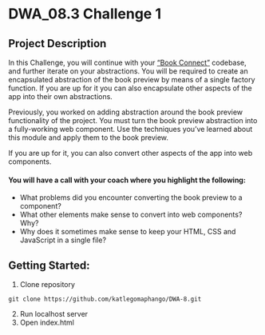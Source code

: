 # DWA_08.3 Challenge 1

## Project Description
In this Challenge, you will continue with your [“Book Connect”](https://github.com/katlegomaphango/DWA-7) codebase, and further iterate on your abstractions. You will be required to create an encapsulated abstraction of the book preview by means of a single factory function. If you are up for it you can also encapsulate other aspects of the app into their own abstractions.


Previously, you worked on adding abstraction around the book preview functionality of the project. You must turn the book preview abstraction into a fully-working web component. Use the techniques you’ve learned about this module and apply them to the book preview.
 

If you are up for it, you can also convert other aspects of the app into web components.


#### You will have a call with your coach where you highlight the following:

- What problems did you encounter converting the book preview to a component?
- What other elements make sense to convert into web components? Why?
- Why does it sometimes make sense to keep your HTML, CSS and JavaScript in a single file?


## Getting Started:
1. Clone repository
```
git clone https://github.com/katlegomaphango/DWA-8.git
```
2. Run localhost server
3. Open index.html
